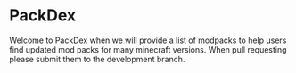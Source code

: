 PackDex
=======
Welcome to PackDex when we will provide a list of modpacks to help users find updated mod packs for many minecraft versions.
When pull requesting please submit them to the development branch.
